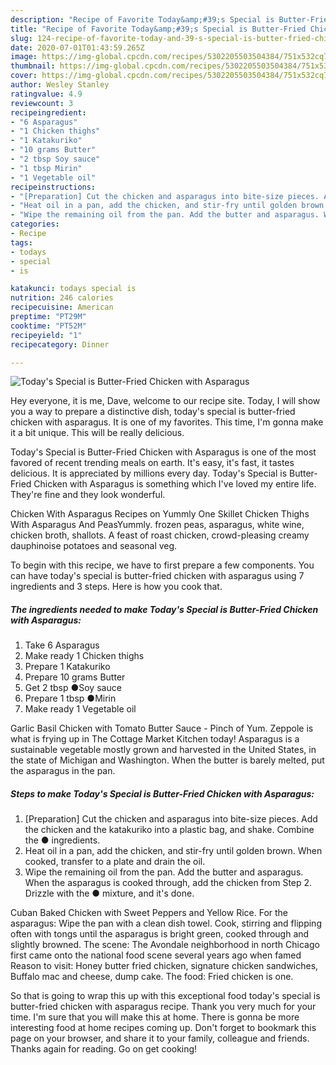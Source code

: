 ```yaml
---
description: "Recipe of Favorite Today&amp;#39;s Special is Butter-Fried Chicken with Asparagus"
title: "Recipe of Favorite Today&amp;#39;s Special is Butter-Fried Chicken with Asparagus"
slug: 124-recipe-of-favorite-today-and-39-s-special-is-butter-fried-chicken-with-asparagus
date: 2020-07-01T01:43:59.265Z
image: https://img-global.cpcdn.com/recipes/5302205503504384/751x532cq70/todays-special-is-butter-fried-chicken-with-asparagus-recipe-main-photo.jpg
thumbnail: https://img-global.cpcdn.com/recipes/5302205503504384/751x532cq70/todays-special-is-butter-fried-chicken-with-asparagus-recipe-main-photo.jpg
cover: https://img-global.cpcdn.com/recipes/5302205503504384/751x532cq70/todays-special-is-butter-fried-chicken-with-asparagus-recipe-main-photo.jpg
author: Wesley Stanley
ratingvalue: 4.9
reviewcount: 3
recipeingredient:
- "6 Asparagus"
- "1 Chicken thighs"
- "1 Katakuriko"
- "10 grams Butter"
- "2 tbsp Soy sauce"
- "1 tbsp Mirin"
- "1 Vegetable oil"
recipeinstructions:
- "[Preparation] Cut the chicken and asparagus into bite-size pieces. Add the chicken and the katakuriko into a plastic bag, and shake. Combine the ● ingredients."
- "Heat oil in a pan, add the chicken, and stir-fry until golden brown. When cooked, transfer to a plate and drain the oil."
- "Wipe the remaining oil from the pan. Add the butter and asparagus. When the asparagus is cooked through, add the chicken from Step 2. Drizzle with the ● mixture, and it&#39;s done."
categories:
- Recipe
tags:
- todays
- special
- is

katakunci: todays special is 
nutrition: 246 calories
recipecuisine: American
preptime: "PT29M"
cooktime: "PT52M"
recipeyield: "1"
recipecategory: Dinner

---
```



![Today&#39;s Special is Butter-Fried Chicken with Asparagus](https://img-global.cpcdn.com/recipes/5302205503504384/751x532cq70/todays-special-is-butter-fried-chicken-with-asparagus-recipe-main-photo.jpg)

Hey everyone, it is me, Dave, welcome to our recipe site. Today, I will show you a way to prepare a distinctive dish, today&#39;s special is butter-fried chicken with asparagus. It is one of my favorites. This time, I'm gonna make it a bit unique. This will be really delicious.

Today&#39;s Special is Butter-Fried Chicken with Asparagus is one of the most favored of recent trending meals on earth. It's easy, it's fast, it tastes delicious. It is appreciated by millions every day. Today&#39;s Special is Butter-Fried Chicken with Asparagus is something which I've loved my entire life. They're fine and they look wonderful.

Chicken With Asparagus Recipes on Yummly One Skillet Chicken Thighs With Asparagus And PeasYummly. frozen peas, asparagus, white wine, chicken broth, shallots. A feast of roast chicken, crowd-pleasing creamy dauphinoise potatoes and seasonal veg.


To begin with this recipe, we have to first prepare a few components. You can have today&#39;s special is butter-fried chicken with asparagus using 7 ingredients and 3 steps. Here is how you cook that.

<!--inarticleads1-->

##### The ingredients needed to make Today&#39;s Special is Butter-Fried Chicken with Asparagus:

1. Take 6 Asparagus
1. Make ready 1 Chicken thighs
1. Prepare 1 Katakuriko
1. Prepare 10 grams Butter
1. Get 2 tbsp ●Soy sauce
1. Prepare 1 tbsp ●Mirin
1. Make ready 1 Vegetable oil


Garlic Basil Chicken with Tomato Butter Sauce - Pinch of Yum. Zeppole is what is frying up in The Cottage Market Kitchen today! Asparagus is a sustainable vegetable mostly grown and harvested in the United States, in the state of Michigan and Washington. When the butter is barely melted, put the asparagus in the pan. 

<!--inarticleads2-->

##### Steps to make Today&#39;s Special is Butter-Fried Chicken with Asparagus:

1. [Preparation] Cut the chicken and asparagus into bite-size pieces. Add the chicken and the katakuriko into a plastic bag, and shake. Combine the ● ingredients.
1. Heat oil in a pan, add the chicken, and stir-fry until golden brown. When cooked, transfer to a plate and drain the oil.
1. Wipe the remaining oil from the pan. Add the butter and asparagus. When the asparagus is cooked through, add the chicken from Step 2. Drizzle with the ● mixture, and it&#39;s done.


Cuban Baked Chicken with Sweet Peppers and Yellow Rice. For the asparagus: Wipe the pan with a clean dish towel. Cook, stirring and flipping often with tongs until the asparagus is bright green, cooked through and slightly browned. The scene: The Avondale neighborhood in north Chicago first came onto the national food scene several years ago when famed Reason to visit: Honey butter fried chicken, signature chicken sandwiches, Buffalo mac and cheese, dump cake. The food: Fried chicken is one. 

So that is going to wrap this up with this exceptional food today&#39;s special is butter-fried chicken with asparagus recipe. Thank you very much for your time. I'm sure that you will make this at home. There is gonna be more interesting food at home recipes coming up. Don't forget to bookmark this page on your browser, and share it to your family, colleague and friends. Thanks again for reading. Go on get cooking!
